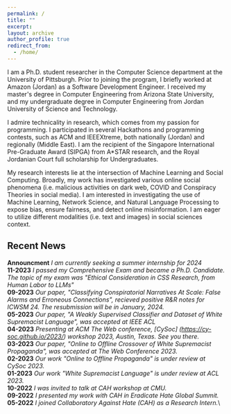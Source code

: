 ```yaml
---
permalink: /
title: ""
excerpt: 
layout: archive
author_profile: true
redirect_from:
  - /home/
---
```


I am a Ph.D. student researcher in the Computer Science department at the University of Pittsburgh. Prior to joining the program, I briefly worked at Amazon (Jordan) as a Software Development Engineer. I received my master's degree in Computer Engineering from Arizona State University, and my undergraduate degree in Computer Engineering from Jordan University of Science and Technology.

I admire technicality in research, which comes from my passion for programming. I participated in several Hackathons and programming contests, such as ACM and IEEEXtreme, both nationally (Jordan) and regionally (Middle East). I am the recipient of the Singapore International Pre-Graduate Award (SIPGA) from A*STAR research, and the Royal Jordanian Court full scholarship for Undergraduates.

My research interests lie at the intersection of Machine Learning and Social Computing. Broadly, my work has investigated various online social phenomena (i.e. malicious activities on dark web, COVID and Conspiracy Theories in social media). I am interested in investigating the use of Machine Learning, Network Science, and Natural Language Processing to expose bias, ensure fairness, and detect online misinformation. I am eager to utilize different modalities (i.e. text and images) in social sciences context.


## Recent News
**Announcment** *I am currently seeking a summer internship for 2024*\
**11-2023** *I passed my Comprehensive Exam and became a Ph.D. Candidate. The topic of my exam was "Ethical Consideration in CSS Research, from Human Labor to LLMs"*\
**09-2023** *Our paper, "Classifying Conspiratorial Narratives At Scale: False Alarms and Erroneous Connections", recieved positive R&R notes for ICWSM 24. The resubmission will be in January, 2024.*\
**05-2023** *Our paper, "A Weakly Supervised Classifier and Dataset of White Supremacist Language", was accepted at IEEE ACL*\
**04-2023** *Presenting at ACM The Web conference, [CySoc] (https://cy-soc.github.io/2023/) workshop 2023, Austin, Texas. See you there.* \
**03-2023** *Our paper, "Online to Offline Crossover of White Supremacist Propaganda", was accepted at The Web Conference 2023.*\
**02-2023** *Our work "Online to Offline Propaganda" is under review at CySoc 2023.*\
**01-2023** *Our work "White Supremacist Language" is under review at ACL 2023.*\
**10-2022** *I was invited to talk at CAH workshop at CMU.*\
**09-2022** *I presented my work with CAH in Eradicate Hate Global Summit.*\
**05-2022** *I joined Collaboratory Against Hate (CAH) as a Research Intern.*\
